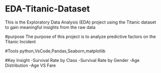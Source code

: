 # EDA-Titanic-Dataset
This is the Exploratory Data Analysis (EDA) project using the Titanic dataset to gain meaningful insights from the raw data

#purpose
The purpose of this project is to analyze predictive factors on the Titanic Incident

#Tools
python,VsCode,Pandas,Seaborn,matplotlib

#Key Insight
-Survival Rate by Class
-Survival  Rate by Gender
-Age Distribution
-Age VS Fare
